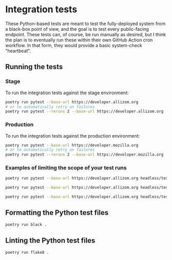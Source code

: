 # Integration tests

These Python-based tests are meant to test the fully-deployed system from a
black-box point of view, and the goal is to test every public-facing endpoint.
These tests can, of course, be run manually as desired, but I think the plan is
to eventually run these within their own GitHub Action cron workflow. In that
form, they would provide a basic system-check "heartbeat".

## Running the tests

### Stage

To run the integration tests against the stage environment:

```sh
poetry run pytest --base-url https://developer.allizom.org
# or to automatically retry on failures
poetry run pytest --reruns 2 --base-url https://developer.allizom.org
```

### Production

To run the integration tests against the production environment:

```sh
poetry run pytest --base-url https://developer.mozilla.org
# or to automatically retry on failures
poetry run pytest --reruns 2 --base-url https://developer.mozilla.org
```

### Examples of limiting the scope of your test runs

```sh
poetry run pytest --base-url https://developer.allizom.org headless/test_redirects.py
```

```sh
poetry run pytest --base-url https://developer.allizom.org headless/test_redirects.py::test_zone_redirects
```

```sh
poetry run pytest --base-url https://developer.allizom.org headless/test_redirects.py::test_zone_redirects[/ko/Add-ons/]
```

## Formatting the Python test files

```sh
poetry run black .
```

## Linting the Python test files

```sh
poetry run flake8 .
```
